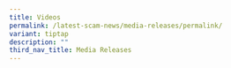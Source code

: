 ```yaml
---
title: Videos
permalink: /latest-scam-news/media-releases/permalink/
variant: tiptap
description: ""
third_nav_title: Media Releases
---
```

